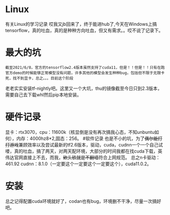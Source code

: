 # Linux
有关Linux的学习记录
哎我又jb回来了，终于能进hub了,今天在Windows上搞tensorflow，真的吐血，真的是种种方向吐血，但又有需求。。哎不说了记录下。

# 最大的坑
    截至2021/6/8，官方的tensorflow2.4版本虽然支持了cuda11，但是！！但是！！只有在跑官方demo的时候能够正常模型没有问题，许多其他的模型会发生种种bug，包括但不限于无限卡死，找不到显卡，总之。。。目前这个阶段
老老实实安装tf-nightly吧。这里又一个大坑，thu的镜像截至今日只到2.3版本，需要自己去下载whl然后pip本地安装。
     
# 硬件记录
显卡：rtx3070，cpu：11600k（核显倒是没有再次搞我心态，不知unbuntu如何），内存：4000hz8*2,固态：256。
#软件记录
也是不小的坑，为了~~偶尔能打打游戏~~兼顾效率以及尝试最新的tf2.6版本，驱动，cuda，cudnn一个一个自己试喽，真的吐血，搞了两天，对两天配环境，大部分的时间我都在找cuda下载，英伟达官网直接上不去，而我，~~欸头铁就是不翻墙~~符合上网规范。
总之n卡驱动：461.92 cudnn：8.1.0（一定要这个一定要这个一定要这个），cuda11.0.2。
# 安装
总之记得配置cuda环境就好了，codan也有bug，环境删不干净，尽量一次搞好吧。
     
